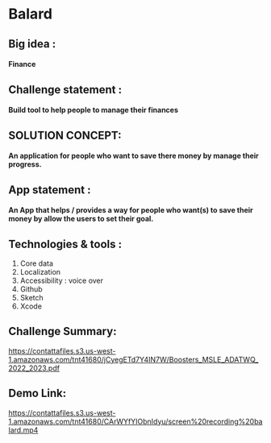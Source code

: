 # Balard
## Big idea :
#### Finance

## Challenge statement :
#### Build tool to help people to manage their finances



## SOLUTION CONCEPT:
#### An application for people who want to save there money by manage their progress.



## App statement :
#### An App that helps / provides a way for people who want(s) to save their money by allow the users to set their goal.



## Technologies & tools :

1. Core data 
2. Localization 
3. Accessibility : voice over 
4. Github 
5. Sketch 
6. Xcode 


## Challenge Summary:
https://contattafiles.s3.us-west-1.amazonaws.com/tnt41680/jCyegETd7Y4IN7W/Boosters_MSLE_ADATWQ_2022_2023.pdf


## Demo Link:
https://contattafiles.s3.us-west-1.amazonaws.com/tnt41680/CArWYfYIObnIdyu/screen%20recording%20balard.mp4

